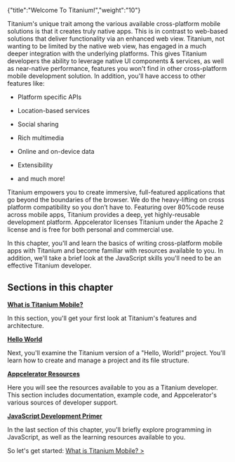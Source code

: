 {"title":"Welcome To Titanium!","weight":"10"} 

Titanium's unique trait among the various available cross-platform mobile solutions is that it creates truly native apps. This is in contrast to web-based solutions that deliver functionality via an enhanced web view. Titanium, not wanting to be limited by the native web view, has engaged in a much deeper integration with the underlying platforms. This gives Titanium developers the ability to leverage native UI components & services, as well as near-native performance, features you won't find in other cross-platform mobile development solution. In addition, you'll have access to other features like:

*   Platform specific APIs
    
*   Location-based services
    
*   Social sharing
    
*   Rich multimedia
    
*   Online and on-device data
    
*   Extensibility
    
*   and much more!
    

Titanium empowers you to create immersive, full-featured applications that go beyond the boundaries of the browser. We do the heavy-lifting on cross platform compatibility so you don’t have to. Featuring over 80%code reuse across mobile apps, Titanium provides a deep, yet highly-reusable development platform. Appcelerator licenses Titanium under the Apache 2 license and is free for both personal and commercial use.

In this chapter, you'll and learn the basics of writing cross-platform mobile apps with Titanium and become familiar with resources available to you. In addition, we'll take a brief look at the JavaScript skills you'll need to be an effective Titanium developer.

## Sections in this chapter

**[What is Titanium Mobile?](/docs/appc/Titanium_SDK/Titanium_SDK_Getting_Started/Titanium_Platform_Overview/)**

In this section, you'll get your first look at Titanium's features and architecture.

**[Hello World](/docs/appc/Titanium_SDK/Titanium_SDK_Guide/Welcome_To_Titanium!/Hello_World/)**

Next, you'll examine the Titanium version of a "Hello, World!" project. You'll learn how to create and manage a project and its file structure.

**[Appcelerator Resources](/docs/appc/Titanium_SDK/Titanium_SDK_Guide/Welcome_To_Titanium!/Titanium_Resources/)**

Here you will see the resources available to you as a Titanium developer. This section includes documentation, example code, and Appcelerator's various sources of developer support.

**[JavaScript Development Primer](/docs/appc/Titanium_SDK/Titanium_SDK_Guide/Welcome_To_Titanium!/JavaScript_Development_Primer/)**

In the last section of this chapter, you'll briefly explore programming in JavaScript, as well as the learning resources available to you.

So let's get started: [What is Titanium Mobile? >](/docs/appc/Titanium_SDK/Titanium_SDK_Getting_Started/Titanium_Platform_Overview/)